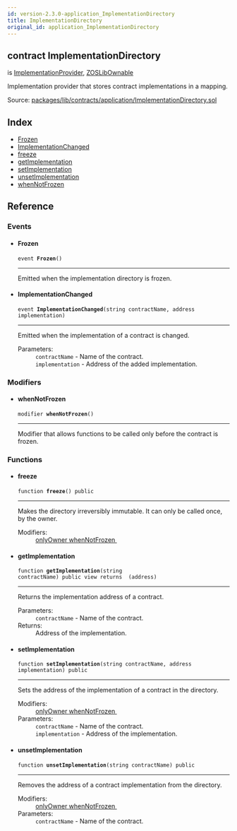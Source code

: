 ```yaml
---
id: version-2.3.0-application_ImplementationDirectory
title: ImplementationDirectory
original_id: application_ImplementationDirectory
---
```


<div class="contract-doc"><div class="contract"><h2 class="contract-header"><span class="contract-kind">contract</span> ImplementationDirectory</h2><p class="base-contracts"><span>is</span> <a href="application_ImplementationProvider.html">ImplementationProvider</a><span>, </span><a href="ownership_Ownable_ZOSLibOwnable.html">ZOSLibOwnable</a></p><p class="description">Implementation provider that stores contract implementations in a mapping.</p><div class="source">Source: <a href="https://github.com/zeppelinos/zos/blob/v2.3.0/packages/lib/contracts/application/ImplementationDirectory.sol" target="_blank">packages/lib/contracts/application/ImplementationDirectory.sol</a></div></div><div class="index"><h2>Index</h2><ul><li><a href="application_ImplementationDirectory.html#Frozen">Frozen</a></li><li><a href="application_ImplementationDirectory.html#ImplementationChanged">ImplementationChanged</a></li><li><a href="application_ImplementationDirectory.html#freeze">freeze</a></li><li><a href="application_ImplementationDirectory.html#getImplementation">getImplementation</a></li><li><a href="application_ImplementationDirectory.html#setImplementation">setImplementation</a></li><li><a href="application_ImplementationDirectory.html#unsetImplementation">unsetImplementation</a></li><li><a href="application_ImplementationDirectory.html#whenNotFrozen">whenNotFrozen</a></li></ul></div><div class="reference"><h2>Reference</h2><div class="events"><h3>Events</h3><ul><li><div class="item event"><span id="Frozen" class="anchor-marker"></span><h4 class="name">Frozen</h4><div class="body"><code class="signature">event <strong>Frozen</strong><span>() </span></code><hr/><div class="description"><p>Emitted when the implementation directory is frozen.</p></div></div></div></li><li><div class="item event"><span id="ImplementationChanged" class="anchor-marker"></span><h4 class="name">ImplementationChanged</h4><div class="body"><code class="signature">event <strong>ImplementationChanged</strong><span>(string contractName, address implementation) </span></code><hr/><div class="description"><p>Emitted when the implementation of a contract is changed.</p></div><dl><dt><span class="label-parameters">Parameters:</span></dt><dd><div><code>contractName</code> - Name of the contract.</div><div><code>implementation</code> - Address of the added implementation.</div></dd></dl></div></div></li></ul></div><div class="modifiers"><h3>Modifiers</h3><ul><li><div class="item modifier"><span id="whenNotFrozen" class="anchor-marker"></span><h4 class="name">whenNotFrozen</h4><div class="body"><code class="signature">modifier <strong>whenNotFrozen</strong><span>() </span></code><hr/><div class="description"><p>Modifier that allows functions to be called only before the contract is frozen.</p></div></div></div></li></ul></div><div class="functions"><h3>Functions</h3><ul><li><div class="item function"><span id="freeze" class="anchor-marker"></span><h4 class="name">freeze</h4><div class="body"><code class="signature">function <strong>freeze</strong><span>() </span><span>public </span></code><hr/><div class="description"><p>Makes the directory irreversibly immutable. It can only be called once, by the owner.</p></div><dl><dt><span class="label-modifiers">Modifiers:</span></dt><dd><a href="ownership_Ownable_ZOSLibOwnable.html#onlyOwner">onlyOwner </a><a href="application_ImplementationDirectory.html#whenNotFrozen">whenNotFrozen </a></dd></dl></div></div></li><li><div class="item function"><span id="getImplementation" class="anchor-marker"></span><h4 class="name">getImplementation</h4><div class="body"><code class="signature">function <strong>getImplementation</strong><span>(string contractName) </span><span>public </span><span>view </span><span>returns  (address) </span></code><hr/><div class="description"><p>Returns the implementation address of a contract.</p></div><dl><dt><span class="label-parameters">Parameters:</span></dt><dd><div><code>contractName</code> - Name of the contract.</div></dd><dt><span class="label-return">Returns:</span></dt><dd>Address of the implementation.</dd></dl></div></div></li><li><div class="item function"><span id="setImplementation" class="anchor-marker"></span><h4 class="name">setImplementation</h4><div class="body"><code class="signature">function <strong>setImplementation</strong><span>(string contractName, address implementation) </span><span>public </span></code><hr/><div class="description"><p>Sets the address of the implementation of a contract in the directory.</p></div><dl><dt><span class="label-modifiers">Modifiers:</span></dt><dd><a href="ownership_Ownable_ZOSLibOwnable.html#onlyOwner">onlyOwner </a><a href="application_ImplementationDirectory.html#whenNotFrozen">whenNotFrozen </a></dd><dt><span class="label-parameters">Parameters:</span></dt><dd><div><code>contractName</code> - Name of the contract.</div><div><code>implementation</code> - Address of the implementation.</div></dd></dl></div></div></li><li><div class="item function"><span id="unsetImplementation" class="anchor-marker"></span><h4 class="name">unsetImplementation</h4><div class="body"><code class="signature">function <strong>unsetImplementation</strong><span>(string contractName) </span><span>public </span></code><hr/><div class="description"><p>Removes the address of a contract implementation from the directory.</p></div><dl><dt><span class="label-modifiers">Modifiers:</span></dt><dd><a href="ownership_Ownable_ZOSLibOwnable.html#onlyOwner">onlyOwner </a><a href="application_ImplementationDirectory.html#whenNotFrozen">whenNotFrozen </a></dd><dt><span class="label-parameters">Parameters:</span></dt><dd><div><code>contractName</code> - Name of the contract.</div></dd></dl></div></div></li></ul></div></div></div>

